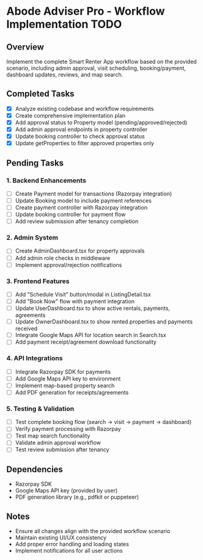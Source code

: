 # Abode Adviser Pro - Workflow Implementation TODO

## Overview
Implement the complete Smart Renter App workflow based on the provided scenario, including admin approval, visit scheduling, booking/payment, dashboard updates, reviews, and map search.

## Completed Tasks
- [x] Analyze existing codebase and workflow requirements
- [x] Create comprehensive implementation plan
- [x] Add approval status to Property model (pending/approved/rejected)
- [x] Add admin approval endpoints in property controller
- [x] Update booking controller to check approval status
- [x] Update getProperties to filter approved properties only

## Pending Tasks

### 1. Backend Enhancements
- [ ] Create Payment model for transactions (Razorpay integration)
- [ ] Update Booking model to include payment references
- [ ] Create payment controller with Razorpay integration
- [ ] Update booking controller for payment flow
- [ ] Add review submission after tenancy completion

### 2. Admin System
- [ ] Create AdminDashboard.tsx for property approvals
- [ ] Add admin role checks in middleware
- [ ] Implement approval/rejection notifications

### 3. Frontend Features
- [ ] Add "Schedule Visit" button/modal in ListingDetail.tsx
- [ ] Add "Book Now" flow with payment integration
- [ ] Update UserDashboard.tsx to show active rentals, payments, agreements
- [ ] Update OwnerDashboard.tsx to show rented properties and payments received
- [ ] Integrate Google Maps API for location search in Search.tsx
- [ ] Add payment receipt/agreement download functionality

### 4. API Integrations
- [ ] Integrate Razorpay SDK for payments
- [ ] Add Google Maps API key to environment
- [ ] Implement map-based property search
- [ ] Add PDF generation for receipts/agreements

### 5. Testing & Validation
- [ ] Test complete booking flow (search → visit → payment → dashboard)
- [ ] Verify payment processing with Razorpay
- [ ] Test map search functionality
- [ ] Validate admin approval workflow
- [ ] Test review submission after tenancy

## Dependencies
- Razorpay SDK
- Google Maps API key (provided by user)
- PDF generation library (e.g., pdfkit or puppeteer)

## Notes
- Ensure all changes align with the provided workflow scenario
- Maintain existing UI/UX consistency
- Add proper error handling and loading states
- Implement notifications for all user actions
